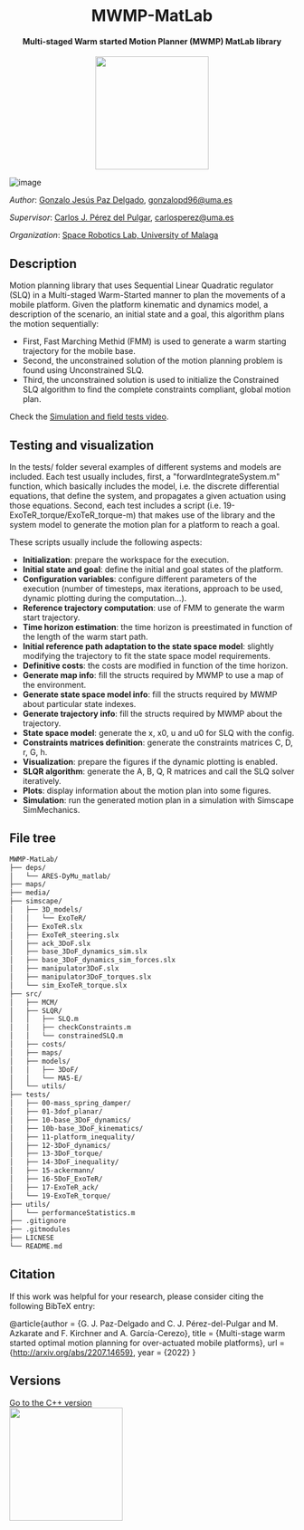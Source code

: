   <h1 align="center">MWMP-MatLab</h1>
  <h4 align="center">Multi-staged Warm started Motion Planner (MWMP) MatLab library</h4>
  
<p align="center">
  <img src="https://user-images.githubusercontent.com/37618448/177983996-1da1c67d-8037-4b8b-8187-737a8adeee1d.png" width="200">
</p>

![image](https://user-images.githubusercontent.com/37618448/177952812-e9e866cc-04f3-4659-b53b-97cf3950598f.png)


*Author*: [Gonzalo Jesús Paz Delgado](https://github.com/gonzalopd96), gonzalopd96@uma.es

*Supervisor*: [Carlos J. Pérez del Pulgar](https://github.com/carlibiri), carlosperez@uma.es

*Organization*: [Space Robotics Lab, University of Malaga](https://www.uma.es/space-robotics)

## Description

Motion planning library that uses Sequential Linear Quadratic regulator (SLQ) in a Multi-staged Warm-Started manner to plan the movements of a mobile platform. Given the platform kinematic and dynamics model, a description of the scenario, an initial state and a goal, this algorithm plans the motion sequentially:
  - First, Fast Marching Methid (FMM) is used to generate a warm starting trajectory for the mobile base.
  - Second, the unconstrained solution of the motion planning problem is found using Unconstrained SLQ.
  - Third, the unconstrained solution is used to initialize the Constrained SLQ algorithm to find the complete constraints compliant, global motion plan.

Check the [Simulation and field tests video](https://youtu.be/xDFv4Ho4KZs).

  
## Testing and visualization

In the tests/ folder several examples of different systems and models are included. Each test usually includes, first, a "forwardIntegrateSystem.m" function, which basically includes the model, i.e. the discrete differential equations, that define the system, and propagates a given actuation using those equations. Second, each test includes a script (i.e. 19-ExoTeR_torque/ExoTeR_torque-m) that makes use of the library and the system model to generate the motion plan for a platform to reach a goal.

These scripts usually include the following aspects:
- **Initialization**: prepare the workspace for the execution.
- **Initial state and goal**: define the initial and goal states of the platform.
- **Configuration variables**: configure different parameters of the execution (number of timesteps, max iterations, approach to be used, dynamic plotting during the computation...). 
- **Reference trajectory computation**: use of FMM to generate the warm start trajectory.
- **Time horizon estimation**: the time horizon is preestimated in function of the length of the warm start path.
- **Initial reference path adaptation to the state space model**: slightly modifying the trajectory to fit the state space model requirements.
- **Definitive costs**: the costs are modified in function of the time horizon.
- **Generate map info**: fill the structs required by MWMP to use a map of the environment.
- **Generate state space model info**: fill the structs required by MWMP about particular state indexes.
- **Generate trajectory info**: fill the structs required by MWMP about the trajectory.
- **State space model**: generate the x, x0, u and u0 for SLQ with the config.
- **Constraints matrices definition**: generate the constraints matrices C, D, r, G, h.
- **Visualization**: prepare the figures if the dynamic plotting is enabled.
- **SLQR algorithm**: generate the A, B, Q, R matrices and call the SLQ solver iteratively.
- **Plots**: display information about the motion plan into some figures.
- **Simulation**: run the generated motion plan in a simulation with Simscape SimMechanics.
  
## File tree
```bash
MWMP-MatLab/
├── deps/
│   └── ARES-DyMu_matlab/
├── maps/
├── media/
├── simscape/
│   ├── 3D_models/
│   │   └── ExoTeR/
│   ├── ExoTeR.slx
│   ├── ExoTeR_steering.slx
│   ├── ack_3DoF.slx
│   ├── base_3DoF_dynamics_sim.slx
│   ├── base_3DoF_dynamics_sim_forces.slx
│   ├── manipulator3DoF.slx
│   ├── manipulator3DoF_torques.slx
│   └── sim_ExoTeR_torque.slx
├── src/
│   ├── MCM/
│   ├── SLQR/
│   │   ├── SLQ.m
│   │   ├── checkConstraints.m
│   │   └── constrainedSLQ.m
│   ├── costs/
│   ├── maps/
│   ├── models/
│   │   ├── 3DoF/
│   │   └── MA5-E/
│   └── utils/
├── tests/
│   ├── 00-mass_spring_damper/
│   ├── 01-3dof_planar/
│   ├── 10-base_3DoF_dynamics/
│   ├── 10b-base_3DoF_kinematics/
│   ├── 11-platform_inequality/
│   ├── 12-3DoF_dynamics/
│   ├── 13-3DoF_torque/
│   ├── 14-3DoF_inequality/
│   ├── 15-ackermann/
│   ├── 16-5DoF_ExoTeR/
│   ├── 17-ExoTeR_ack/
│   └── 19-ExoTeR_torque/
├── utils/
│   └── performanceStatistics.m
├── .gitignore
├── .gitmodules
├── LICNESE
└── README.md
```

## Citation

If this work was helpful for your research, please consider citing the following BibTeX entry:

@article{author = {G. J. Paz-Delgado and C. J. Pérez-del-Pulgar and M. Azkarate and F. Kirchner and A. García-Cerezo},
   title = {Multi-stage warm started optimal motion planning for over-actuated mobile platforms},
   url = {http://arxiv.org/abs/2207.14659},
   year = {2022}
}


## Versions

[Go to the C++ version](https://github.com/spaceuma/MWMP-Cpp)               
[<img src="https://user-images.githubusercontent.com/37618448/177987095-dc7dba1f-7879-4f9e-a723-b7c4c3780e14.png" width="200">
](https://github.com/spaceuma/MWMP-Cpp)
